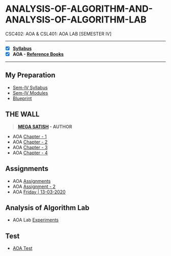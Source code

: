 # ANALYSIS-OF-ALGORITHM-AND-ANALYSIS-OF-ALGORITHM-LAB
 CSC402: AOA & CSL401: AOA LAB [SEMESTER IV] 
 
---
 
 - [X] **[Syllabus](https://github.com/Amey-Thakur/ANALYSIS-OF-ALGORITHM-AND-ANALYSIS-OF-ALGORITHM-LAB/blob/main/SE-Comps_CBCGS_Syllabus.pdf)**
 - [x] **AOA - [Reference Books](https://github.com/Amey-Thakur/ANALYSIS-OF-ALGORITHM-AND-ANALYSIS-OF-ALGORITHM-LAB/tree/main/Reference%20Books)**

---

## My Preparation
 - [Sem-IV Syllabus](https://github.com/Amey-Thakur/ANALYSIS-OF-ALGORITHM-AND-ANALYSIS-OF-ALGORITHM-LAB/blob/main/My%20Preparation/Syllabus.png)
 - [Sem-IV Modules](https://github.com/Amey-Thakur/ANALYSIS-OF-ALGORITHM-AND-ANALYSIS-OF-ALGORITHM-LAB/blob/main/My%20Preparation/Modules.png)
 - [Blueprint](https://github.com/Amey-Thakur/ANALYSIS-OF-ALGORITHM-AND-ANALYSIS-OF-ALGORITHM-LAB/blob/main/Blueprint%20(AOA).png)

## THE WALL
>**[MEGA SATISH](https://github.com/msatmod) - AUTHOR**
 - AOA [Chapter - 1](https://github.com/Amey-Thakur/ANALYSIS-OF-ALGORITHM-AND-ANALYSIS-OF-ALGORITHM-LAB/blob/main/THE%20WALL/AOA_Chapter-1.pdf)
 - AOA [Chapter - 2](https://github.com/Amey-Thakur/ANALYSIS-OF-ALGORITHM-AND-ANALYSIS-OF-ALGORITHM-LAB/blob/main/THE%20WALL/AOA_Chapter-2.pdf)
 - AOA [Chapter - 3](https://github.com/Amey-Thakur/ANALYSIS-OF-ALGORITHM-AND-ANALYSIS-OF-ALGORITHM-LAB/blob/main/THE%20WALL/AOA_Chapter-3.pdf)
 - AOA [Chapter - 4](https://github.com/Amey-Thakur/ANALYSIS-OF-ALGORITHM-AND-ANALYSIS-OF-ALGORITHM-LAB/blob/main/THE%20WALL/AOA_Chapter-4.pdf)

## Assignments
 - AOA [Assignments](https://github.com/Amey-Thakur/ANALYSIS-OF-ALGORITHM-AND-ANALYSIS-OF-ALGORITHM-LAB/blob/main/Assignments/AOA_Assignments.pdf)
 - AOA [Assignment - 2](https://github.com/Amey-Thakur/ANALYSIS-OF-ALGORITHM-AND-ANALYSIS-OF-ALGORITHM-LAB/blob/main/Assignments/AOA_Assignment-2.pdf)
 - AOA [Friday | 13-03-2020](https://github.com/Amey-Thakur/ANALYSIS-OF-ALGORITHM-AND-ANALYSIS-OF-ALGORITHM-LAB/blob/main/Assignments/AOA_Friday.pdf)

## Analysis of Algorithm Lab
 - AOA Lab [Experiments](https://github.com/Amey-Thakur/ANALYSIS-OF-ALGORITHM-AND-ANALYSIS-OF-ALGORITHM-LAB/blob/main/PRACTICAL%20LAB.pdf)

## Test
 - [AOA Test](https://github.com/Amey-Thakur/ANALYSIS-OF-ALGORITHM-AND-ANALYSIS-OF-ALGORITHM-LAB/blob/main/AOA_Test_B-50.pdf)
